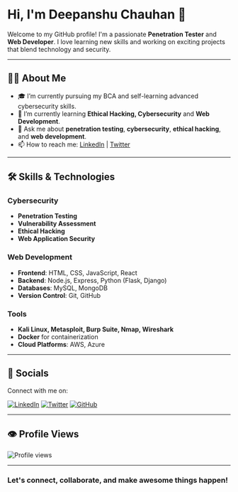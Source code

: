 # Hi, I'm Deepanshu Chauhan 👋

Welcome to my GitHub profile! I'm a passionate **Penetration Tester** and **Web Developer**. I love learning new skills and working on exciting projects that blend technology and security.

---

## 👨‍💻 About Me

- 🎓 I’m currently pursuing my BCA and self-learning advanced cybersecurity skills.
- 🌱 I’m currently learning **Ethical Hacking, Cybersecurity** and **Web Development**.
- 💬 Ask me about **penetration testing**, **cybersecurity**, **ethical hacking**, and **web development**.
- 📫 How to reach me: [LinkedIn](https://www.linkedin.com/in/su6o) | [Twitter](https://x.com/su6osu)

---

## 🛠️ Skills & Technologies

### **Cybersecurity**
- **Penetration Testing**
- **Vulnerability Assessment**
- **Ethical Hacking**
- **Web Application Security**

### **Web Development**
- **Frontend**: HTML, CSS, JavaScript, React
- **Backend**: Node.js, Express, Python (Flask, Django)
- **Databases**: MySQL, MongoDB
- **Version Control**: Git, GitHub

### **Tools**
- **Kali Linux, Metasploit, Burp Suite, Nmap, Wireshark**
- **Docker** for containerization
- **Cloud Platforms**: AWS, Azure

---

## 🔗 Socials

Connect with me on:

[![LinkedIn](https://img.shields.io/badge/LinkedIn-%230077B5.svg?&style=for-the-badge&logo=linkedin&logoColor=white)](https://www.linkedin.com/in/su6o)
[![Twitter](https://img.shields.io/badge/Twitter-%231DA1F2.svg?&style=for-the-badge&logo=twitter&logoColor=white)](https://x.com/su6osu)
[![GitHub](https://img.shields.io/badge/GitHub-%23121011.svg?&style=for-the-badge&logo=github&logoColor=white)](https://github.com/su6osu)

---

## 👁️ Profile Views

![Profile views](https://komarev.com/ghpvc/?username=su6o&color=blueviolet)

---

### Let's connect, collaborate, and make awesome things happen!

